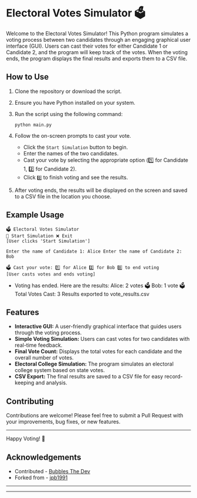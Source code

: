 # Electoral Votes Simulator 🗳️

Welcome to the Electoral Votes Simulator! This Python program simulates a voting process between two candidates through an engaging graphical user interface (GUI). Users can cast their votes for either Candidate 1 or Candidate 2, and the program will keep track of the votes. When the voting ends, the program displays the final results and exports them to a CSV file.

## How to Use

1. Clone the repository or download the script.
2. Ensure you have Python installed on your system.
3. Run the script using the following command:

    ```
    python main.py
    ```

4. Follow the on-screen prompts to cast your vote.

    - Click the `Start Simulation` button to begin.
    - Enter the names of the two candidates.
    - Cast your vote by selecting the appropriate option (1️⃣ for Candidate 1, 2️⃣ for Candidate 2).
    - Click `0️⃣` to finish voting and see the results.

5. After voting ends, the results will be displayed on the screen and saved to a CSV file in the location you choose.

## Example Usage

```
🗳️ Electoral Votes Simulator
🏁 Start Simulation ❌ Exit
[User clicks 'Start Simulation']
```

```
Enter the name of Candidate 1: Alice Enter the name of Candidate 2: Bob
```

```
🗳️ Cast your vote: 1️⃣ for Alice 2️⃣ for Bob 0️⃣ to end voting
[User casts votes and ends voting]
```

- Voting has ended. Here are the results: Alice: 2 votes 🗳️ Bob: 1 vote 🗳️ Total Votes Cast: 3 Results exported to vote_results.csv


## Features

- **Interactive GUI:** A user-friendly graphical interface that guides users through the voting process.
- **Simple Voting Simulation:** Users can cast votes for two candidates with real-time feedback.
- **Final Vote Count:** Displays the total votes for each candidate and the overall number of votes.
- **Electoral College Simulation:** The program simulates an electoral college system based on state votes.
- **CSV Export:** The final results are saved to a CSV file for easy record-keeping and analysis.

## Contributing

Contributions are welcome! Please feel free to submit a Pull Request with your improvements, bug fixes, or new features.

---

Happy Voting! 🎉

## Acknowledgements 

- Contributed - [Bubbles The Dev](https://github.com/kernferm)
- Forked from - [jpb1991](https://github.com/jpb1991)

-------
-------




